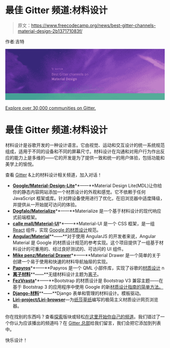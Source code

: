 # 最佳 Gitter 频道:材料设计

> 原文：<https://www.freecodecamp.org/news/best-gitter-channels-material-design-2b137171083f/>

作者:吉特

![1*ATlLP0KYvl5shs9EJOOejg](img/fdba575b87952dfc57d3feb6aff42379.png)

[Explore over 30,000 communities on Gitter.](https://gitter.im/explore/tags/javascript,php,ruby)

# 最佳 Gitter 频道:材料设计

材料设计是谷歌开发的一种设计语言。它由视觉、运动和交互设计的统一系统规范组成，适用于不同的设备和不同的屏幕尺寸。材料设计在沟通和对用户行为作出反应的能力上是多维的——它的开发是为了提供一致和统一的用户体验，包括功能和美学上的愉悦。

查看 [Gitter](https://gitter.im/) &上的材料设计相关频道，加入对话！

*   [**Google/Material-Design-Lite**](https://gitter.im/google/material-design-lite?utm_source=blog&utm_medium=content&utm_campaign=material)**——**Material Design Lite(MDL)让你给你的静态内容网站添加一个材质设计的外观和感觉。它不依赖于任何 JavaScript 框架或库。针对跨设备使用进行了优化，在旧浏览器中适度降级，并提供从一开始就可访问的体验。
*   [**Dogfalo/Materialize**](https://gitter.im/Dogfalo/materialize?utm_source=blog&utm_medium=content&utm_campaign=material)**——**Materialize 是一个基于材料设计的现代响应式前端框架。
*   [**calle mall/Material-UI**](https://gitter.im/callemall/material-ui?utm_source=blog&utm_medium=content&utm_campaign=material)**——**Material-UI 是一个 CSS 框架，是一组 [React](http://facebook.github.io/react/) 组件，实现 [Google 的材质设计](https://www.google.com/design/spec/material-design/introduction.html)规范。
*   [**Angular/Material**](https://gitter.im/angular/material?utm_source=blog&utm_medium=content&utm_campaign=material)**——**对于使用 AngularJS 的开发者来说，Angular Material 是 Google 的材质设计规范的参考实现。这个项目提供了一组基于材料设计的可重用的、经过良好测试的、可访问的 UI 组件。
*   [**Mike penz/Material Drawer**](https://gitter.im/mikepenz/MaterialDrawer?utm_source=blog&utm_medium=content&utm_campaign=material)**——**Material Drawer 是一个简单的关于创建一个易于使用和快速的材料导航抽屉的实现。
*   [**Papyros**](https://gitter.im/papyros/qml-material?utm_source=blog&utm_medium=content&utm_campaign=material)**——**Papyros 是一个 QML 小部件库，实现了谷歌的[材质设计](https://www.google.com/design/spec) n
*   [**离子材料**](https://gitter.im/zachsoft/Ionic-Material?utm_source=blog&utm_medium=content&utm_campaign=material)**——**无缝材料设计主题为[离子](http://ionicmaterial.com)。
*   [**FezVrasta**](https://gitter.im/FezVrasta/bootstrap-material-design?utm_source=blog&utm_medium=content&utm_campaign=material)**——**Bootstrap 的材质设计是 Bootstrap V3 兼容主题——在基于 Bootstrap 3 的应用程序中使用 Google 的新[材质设计指南的简单方法。](http://www.google.com/design/spec/material-design/introduction.html)
*   [**Django-材料**](https://gitter.im/viewflow/django-material?utm_source=blog&utm_medium=content&utm_campaign=material)**——**Django 表单和管理的材料设计。模板驱动。
*   [**Liri-project/Liri-browser**](https://gitter.im/liri-project/liri-browser?utm_source=blog&utm_medium=content&utm_campaign=material)—为[纸莎草纸](https://github.com/papyros/)编写的极简主义材质设计网页浏览器。

你在找别的东西吗？查看[探索](https://gitter.im/explore/tags/javascript,php,ruby)版块或轻松[在这里开始你自己的频道](https://gitter.im/home#createroom)。我们错过了一个你认为应该播出的频道吗？在 [Gitter 总部](https://gitter.im/gitterHQ/gitter)给我们留言，我们会把它添加到列表中。

快乐设计！